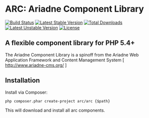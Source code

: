 ARC: Ariadne Component Library 
========================= 

[![Build Status](https://travis-ci.org/Ariadne-CMS/arc-arc.svg?branch=master)][arc-travis]
[![Latest Stable Version](https://poser.pugx.org/arc/arc/v/stable.svg)][arc-packagist]
[![Total Downloads](https://poser.pugx.org/arc/arc/downloads.svg)][arc-packagist]
[![Latest Unstable Version](https://poser.pugx.org/arc/arc/v/unstable.svg)][arc-packagist]
[![License](https://poser.pugx.org/arc/arc/license.svg)][arc-packagist]


A flexible component library for PHP 5.4+ 
----------------------------------------- 

The Ariadne Component Library is a spinoff from the Ariadne Web 
Application Framework and Content Management System 
[ http://www.ariadne-cms.org/ ]

Installation
------------

Install via Composer:

    php composer.phar create-project arc/arc {$path}

This will download and install all arc components.


[arc-travis]: https://travis-ci.org/Ariadne-CMS/arc-arc
[arc-packagist]: https://packagist.org/packages/arc/arc
